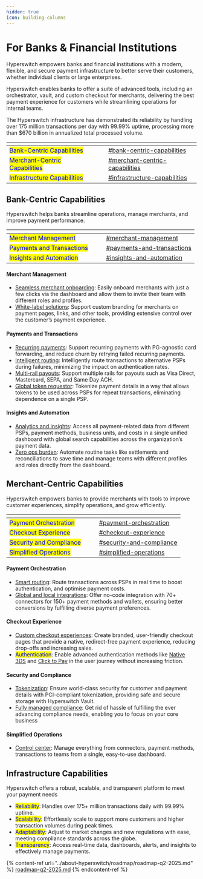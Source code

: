 ```yaml
---
hidden: true
icon: building-columns
---
```


# For Banks & Financial Institutions

Hyperswitch empowers banks and financial institutions with a modern, flexible, and secure payment infrastructure to better serve their customers, whether individual clients or large enterprises.

Hyperswitch enables banks to offer a suite of advanced tools, including an orchestrator, vault, and custom checkout for merchants, delivering the best payment experience for customers while streamlining operations for internal teams.

The Hyperswitch infrastructure has demonstrated its reliability by handling over 175 million transactions per day with 99.99% uptime, processing more than $670 billion in annualized total processed volume.

<table data-view="cards"><thead><tr><th></th><th data-hidden></th><th data-hidden></th><th data-hidden data-card-target data-type="content-ref"></th></tr></thead><tbody><tr><td><mark style="color:blue;">Bank-Centric Capabilities</mark></td><td></td><td></td><td><a href="for-banks-and-financial-institutions.md#bank-centric-capabilities">#bank-centric-capabilities</a></td></tr><tr><td><mark style="color:blue;">Merchant-Centric Capabilities</mark></td><td></td><td></td><td><a href="for-banks-and-financial-institutions.md#merchant-centric-capabilities">#merchant-centric-capabilities</a></td></tr><tr><td><mark style="color:blue;">Infrastructure Capabilities</mark></td><td></td><td></td><td><a href="for-banks-and-financial-institutions.md#infrastructure-capabilities">#infrastructure-capabilities</a></td></tr></tbody></table>

## Bank-Centric Capabilities

Hyperswitch helps banks streamline operations, manage merchants, and improve payment performance.

<table data-view="cards"><thead><tr><th></th><th data-hidden></th><th data-hidden></th><th data-hidden data-card-target data-type="content-ref"></th></tr></thead><tbody><tr><td><mark style="color:blue;">Merchant Management</mark></td><td></td><td></td><td><a href="for-banks-and-financial-institutions.md#merchant-management">#merchant-management</a></td></tr><tr><td><mark style="color:blue;">Payments and Transactions</mark></td><td></td><td></td><td><a href="for-banks-and-financial-institutions.md#payments-and-transactions">#payments-and-transactions</a></td></tr><tr><td><mark style="color:blue;">Insights and Automation</mark></td><td></td><td></td><td><a href="for-banks-and-financial-institutions.md#insights-and-automation">#insights-and-automation</a></td></tr></tbody></table>

#### Merchant Management

* [Seamless merchant onboarding](https://docs.hyperswitch.io/explore-hyperswitch/account-management/multiple-accounts-and-profiles): Easily onboard merchants with just a few clicks via the dashboard and allow them to invite their team with different roles and profiles.
* [White-label solutions](https://docs.hyperswitch.io/explore-hyperswitch/account-management/multi-tenancy-with-hyperswitch): Support custom branding for merchants on payment pages, links, and other tools, providing extensive control over the customer’s payment experience.

#### Payments and Transactions

* [Recurring payments](https://docs.hyperswitch.io/explore-hyperswitch/payment-flows-and-management/subscriptions): Support recurring payments with PG-agnostic card forwarding, and reduce churn by retrying failed recurring payments.
* [Intelligent routing](https://docs.hyperswitch.io/explore-hyperswitch/payment-flows-and-management/smart-router/intelligent-routing): Intelligently route transactions to alternative PSPs during failures, minimizing the impact on authentication rates.
* [Multi-rail payouts](https://docs.hyperswitch.io/explore-hyperswitch/payment-flows-and-management/payouts): Support multiple rails for payouts such as Visa Direct, Mastercard, SEPA, and Same Day ACH.
* [Global token requestor](https://docs.hyperswitch.io/explore-hyperswitch/payment-flows-and-management/quickstart/tokenization-and-saved-cards): Tokenize payment details in a way that allows tokens to be used across PSPs for repeat transactions, eliminating dependence on a single PSP.

#### Insights and Automation

* [Analytics and insights](https://docs.hyperswitch.io/explore-hyperswitch/account-management/analytics-and-operations): Access all payment-related data from different PSPs, payment methods, business units, and costs in a single unified dashboard with global search capabilities across the organization’s payment data.
* [Zero ops burden](https://docs.hyperswitch.io/explore-hyperswitch/account-management/manage-your-team): Automate routine tasks like settlements and reconciliations to save time and manage teams with different profiles and roles directly from the dashboard.

## Merchant-Centric Capabilities

Hyperswitch empowers banks to provide merchants with tools to improve customer experiences, simplify operations, and grow efficiently.

<table data-view="cards"><thead><tr><th></th><th data-hidden></th><th data-hidden></th><th data-hidden data-card-target data-type="content-ref"></th></tr></thead><tbody><tr><td><mark style="color:blue;">Payment Orchestration</mark></td><td></td><td></td><td><a href="for-banks-and-financial-institutions.md#payment-orchestration">#payment-orchestration</a></td></tr><tr><td><mark style="color:blue;">Checkout Experience</mark></td><td></td><td></td><td><a href="for-banks-and-financial-institutions.md#checkout-experience">#checkout-experience</a></td></tr><tr><td><mark style="color:blue;">Security and Compliance</mark> </td><td></td><td></td><td><a href="for-banks-and-financial-institutions.md#security-and-compliance">#security-and-compliance</a></td></tr><tr><td><mark style="color:blue;">Simplified Operations</mark></td><td></td><td></td><td><a href="for-banks-and-financial-institutions.md#simplified-operations">#simplified-operations</a></td></tr></tbody></table>

#### Payment Orchestration

* [Smart routing](https://docs.hyperswitch.io/explore-hyperswitch/payment-flows-and-management/smart-router): Route transactions across PSPs in real time to boost authentication, and optimise payment costs.
* [Global and local integrations](https://docs.hyperswitch.io/explore-hyperswitch/payment-flows-and-management/quickstart/connectors): Offer no-code integration with 70+ connectors for 150+ payment methods and wallets, ensuring better conversions by fulfilling diverse payment preferences.

#### Checkout Experience

* [Custom checkout experiences](https://docs.hyperswitch.io/explore-hyperswitch/merchant-controls/integration-guide): Create branded, user-friendly checkout pages that provide a native, redirect-free payment experience, reducing drop-offs and increasing sales.
* <mark style="color:blue;">Authentication</mark>: Enable advanced authentication methods like [Native 3DS](https://docs.hyperswitch.io/explore-hyperswitch/payment-flows-and-management/3ds-decision-manager/native-3ds-authentication-for-mobile-payments) and [Click to Pay](https://docs.hyperswitch.io/explore-hyperswitch/merchant-controls/click-to-pay) in the user journey without increasing friction.

#### Security and Compliance

* [Tokenization](https://docs.hyperswitch.io/explore-hyperswitch/payment-flows-and-management/quickstart/tokenization-and-saved-cards): Ensure world-class security for customer and payment details with PCI-compliant tokenization, providing safe and secure storage with Hyperswitch Vault.
* [Fully managed compliance](https://docs.hyperswitch.io/explore-hyperswitch/overview): Get rid of hassle of fulfilling the ever advancing compliance needs, enabling you to focus on your core business&#x20;

#### Simplified Operations

* [Control center](https://docs.hyperswitch.io/explore-hyperswitch/account-management/multiple-accounts-and-profiles/account-setup): Manage everything from connectors, payment methods, transactions to teams from a single, easy-to-use dashboard.

## Infrastructure Capabilities

Hyperswitch offers a robust, scalable, and transparent platform to meet your payment needs

* <mark style="color:blue;">Reliability</mark>: Handles over 175+ million transactions daily with 99.99% uptime.
* <mark style="color:blue;">Scalability</mark>: Effortlessly scale to support more customers and higher transaction volumes during peak times.
* <mark style="color:blue;">Adaptability</mark>: Adjust to market changes and new regulations with ease, meeting compliance standards across the globe.
* <mark style="color:blue;">Transparency</mark>: Access real-time data, dashboards, alerts, and insights to effectively manage payments.

{% content-ref url="../about-hyperswitch/roadmap/roadmap-q2-2025.md" %}
[roadmap-q2-2025.md](../about-hyperswitch/roadmap/roadmap-q2-2025.md)
{% endcontent-ref %}

